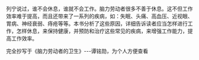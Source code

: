 列宁说过，谁不会休息，谁就不会工作。脑力劳动者很多不善于休息。这不但工作效率难于提高，而且还带来了一系列的疾病，如：失眠、头痛、高血压、近视眼、胃病、神经衰弱、痔疮等等。本书分析了这些原因，详细告诉读者应当怎样进行工作，怎样休息，来保持健康，并预防和治疗这些常见的疾病，来增强工作能力，提高工作效率。


完全抄写于《脑力劳动者的卫生》---谭铭勋，为个人方便查看